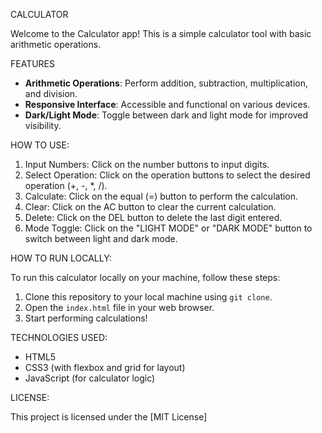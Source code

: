 CALCULATOR

Welcome to the Calculator app! This is a simple calculator tool with basic arithmetic operations.

FEATURES

- **Arithmetic Operations**: Perform addition, subtraction, multiplication, and division.<br />
- **Responsive Interface**: Accessible and functional on various devices.<br />
- **Dark/Light Mode**: Toggle between dark and light mode for improved visibility.

HOW TO USE:

1. Input Numbers: Click on the number buttons to input digits.<br />
2. Select Operation: Click on the operation buttons to select the desired operation (+, -, *, /).<br />
3. Calculate: Click on the equal (=) button to perform the calculation.<br />
4. Clear: Click on the AC button to clear the current calculation.<br />
5. Delete: Click on the DEL button to delete the last digit entered.<br />
6. Mode Toggle: Click on the "LIGHT MODE" or "DARK MODE" button to switch between light and dark mode.

HOW TO RUN LOCALLY:

To run this calculator locally on your machine, follow these steps:<br />
1. Clone this repository to your local machine using `git clone`.<br />
2. Open the `index.html` file in your web browser.<br />
3. Start performing calculations!

TECHNOLOGIES USED:

- HTML5<br />
- CSS3 (with flexbox and grid for layout)<br />
- JavaScript (for calculator logic)

LICENSE: 

This project is licensed under the [MIT License]

